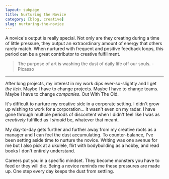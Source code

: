 ```yaml
---
layout: subpage
title: Nurturing the Novice
category: [blog, creative]
slug: nurturing-the-novice
---
```

A novice's output is really special. Not only are they creating during a time of little pressure, they output an extraordinary amount of energy that others rarely match. When nurtured with frequent and positive feedback loops, this period can be a great contributor to creative fulfillment.

> The purpose of art is washing the dust of daily life off our souls. - Picasso

<hr class="small">

After long projects, my interest in my work dips ever-so-slightly and I get _the itch_. Maybe I have to change projects. Maybe I have to change teams. Maybe I have to change _companies_. Out With The Old.

It's difficult to nurture my creative side in a corporate setting. I didn't grow up wishing to work for a corporation... it wasn't even on my radar. I have gone through multiple periods of discontent when I didn't feel like I was as _creatively_ fulfilled as I _should_ be, whatever that meant.

My day-to-day gets further and further away from my creative roots as a manager and I can feel the dust accumulating. To counter-balance, I've been setting aside time to nurture the novice. Writing was one avenue for me but I also pick at a ukulele, flirt with bodybuilding as a hobby, and read books I don't entirely understand.

Careers put you in a specific mindset. They become monsters you have to feed or they will die. Being a novice reminds me these pressures are made up. One step every day keeps the dust from settling.